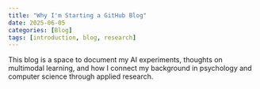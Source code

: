 ```yaml
---
title: "Why I'm Starting a GitHub Blog"
date: 2025-06-05
categories: [Blog]
tags: [introduction, blog, research]
---
```


This blog is a space to document my AI experiments, thoughts on multimodal learning, and how I connect my background in psychology and computer science through applied research.
